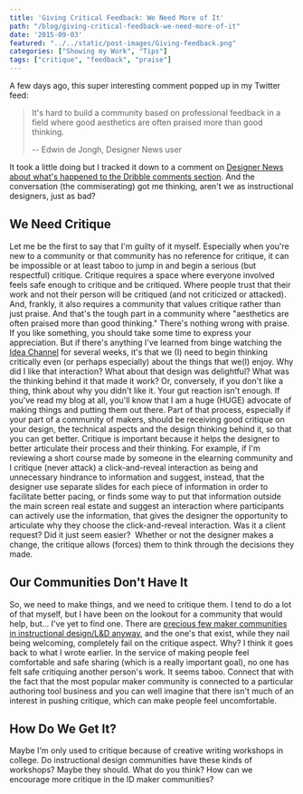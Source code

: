 ```yaml
---
title: 'Giving Critical Feedback: We Need More of It'
path: "/blog/giving-critical-feedback-we-need-more-of-it"
date: '2015-09-03'
featured: "../../static/post-images/Giving-feedback.png"
categories: ["Showing my Work", "Tips"]
tags: ["critique", "feedback", "praise"]
---
```


A few days ago, this super interesting comment popped up in my Twitter feed:

> It's hard to build a community based on professional feedback in a field where good aesthetics are often praised more than good thinking.
>
> -- Edwin de Jongh, Designer News user

It took a little doing but I tracked it down to a comment on [Designer News about what's happened to the Dribble comments section](https://api.designernews.co/stories/54913-what-happened-to-the-dribbble-comment-section-this-is-ridiculous). And the conversation (the commiserating) got me thinking, aren't we as instructional designers, just as bad?

## We Need Critique

Let me be the first to say that I'm guilty of it myself. Especially when you're new to a community or that community has no reference for critique, it can be impossible or at least taboo to jump in and begin a serious (but respectful) critique. Critique requires a space where everyone involved feels safe enough to critique and be critiqued. Where people trust that their work and not their person will be critiqued (and not criticized or attacked). And, frankly, it also requires a community that values critique rather than just praise. And that's the tough part in a community where "aesthetics are often praised more than good thinking." There's nothing wrong with praise. If you like something, you should take some time to express your appreciation. But if there's anything I've learned from binge watching the [Idea Channel](https://www.youtube.com/user/pbsideachannel) for several weeks, it's that we (I) need to begin thinking critically even (or perhaps especially) about the things that we(I) enjoy. Why did I like that interaction? What about that design was delightful? What was the thinking behind it that made it work? Or, conversely, if you don't like a thing, think about why you didn't like it. Your gut reaction isn't enough. If you've read my blog at all, you'll know that I am a huge (HUGE) advocate of making things and putting them out there. Part of that process, especially if your part of a community of makers, should be receiving good critique on your design, the technical aspects and the design thinking behind it, so that you can get better. Critique is important because it helps the designer to better articulate their process and their thinking. For example, if I'm reviewing a short course made by someone in the elearning community and I critique (never attack) a click-and-reveal interaction as being and unnecessary hindrance to information and suggest, instead, that the designer use separate slides for each piece of information in order to facilitate better pacing, or finds some way to put that information outside the main screen real estate and suggest an interaction where participants can actively use the information, that gives the designer the opportunity to articulate why they choose the click-and-reveal interaction. Was it a client request? Did it just seem easier?  Whether or not the designer makes a change, the critique allows (forces) them to think through the decisions they made.

## Our Communities Don't Have It

So, we need to make things, and we need to critique them. I tend to do a lot of that myself, but I have been on the lookout for a community that would help, but... I've yet to find one. There are [precious few maker communities in instructional design/L&D anyway](/blog/5-reasons-why-instructional-designers-should-make-stuff/), and the one's that exist, while they nail being welcoming, completely fail on the critique aspect. Why? I think it goes back to what I wrote earlier. In the service of making people feel comfortable and safe sharing (which is a really important goal), no one has felt safe critiquing another person's work. It seems taboo. Connect that with the fact that the most popular maker community is connected to a particular authoring tool business and you can well imagine that there isn't much of an interest in pushing critique, which can make people feel uncomfortable.

## How Do We Get It?

Maybe I'm only used to critique because of creative writing workshops in college. Do instructional design communities have these kinds of workshops? Maybe they should. What do you think? How can we encourage more critique in the ID maker communities?

